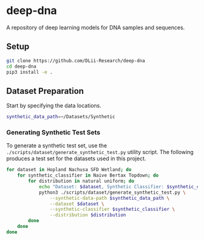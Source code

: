 # deep-dna

A repository of deep learning models for DNA samples and sequences.

## Setup

```bash
git clone https://github.com/DLii-Research/deep-dna
cd deep-dna
pip3 install -e .
```

## Dataset Preparation

Start by specifying the data locations.

```bash
synthetic_data_path=~/Datasets/Synthetic
```

### Generating Synthetic Test Sets

To generate a synthetic test set, use the `./scripts/dataset/generate_synthetic_test.py` utility script. The following produces a test set for the datasets used in this project.

```bash
for dataset in Hopland Nachusa SFD Wetland; do
    for synthetic_classifier in Naive Bertax Topdown; do
        for distribution in natural uniform; do
            echo "Dataset: $dataset, Synthetic Classifier: $synthetic_classifier, Distribution: $distribution"
            python3 ./scripts/dataset/generate_synthetic_test.py \
                --synthetic-data-path $synthetic_data_path \
                --dataset $dataset \
                --synthetic-classifier $synthetic_classifier \
                --distribution $distribution
        done
    done
done
```

